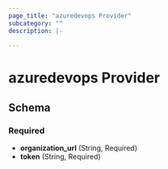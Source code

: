 ```yaml
---
page_title: "azuredevops Provider"
subcategory: ""
description: |-
  
---
```


# azuredevops Provider





## Schema

### Required

- **organization_url** (String, Required)
- **token** (String, Required)
